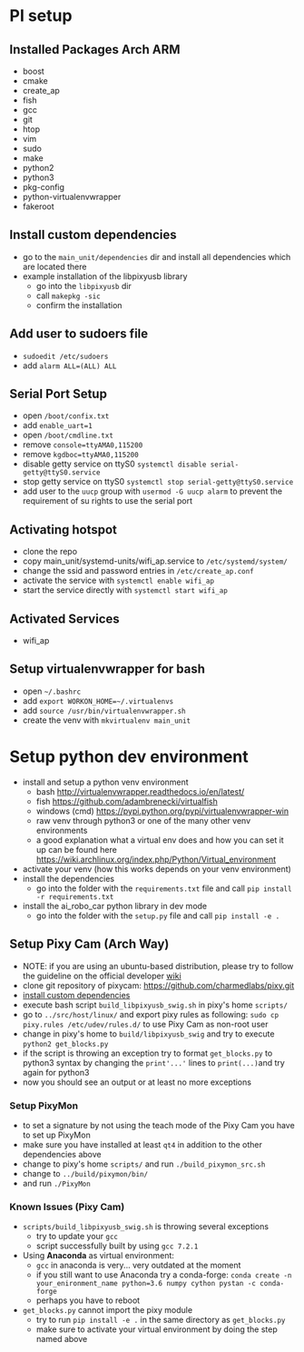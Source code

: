 # PI setup
## Installed Packages Arch ARM
- boost
- cmake
- create_ap
- fish
- gcc
- git
- htop
- vim
- sudo
- make
- python2
- python3
- pkg-config
- python-virtualenvwrapper
- fakeroot

## Install custom dependencies
- go to the `main_unit/dependencies` dir and install all dependencies which are located there
- example installation of the libpixyusb library
  - go into the `libpixyusb` dir 
  - call `makepkg -sic`
  - confirm the installation

## Add user to sudoers file
- `sudoedit /etc/sudoers`
- add `alarm ALL=(ALL) ALL`

## Serial Port Setup
- open `/boot/confix.txt`
- add `enable_uart=1`
- open `/boot/cmdline.txt`
- remove `console=ttyAMA0,115200`
- remove `kgdboc=ttyAMA0,115200`
- disable getty service on ttyS0 `systemctl disable serial-getty@ttyS0.service`
- stop getty service on ttyS0 `systemctl stop serial-getty@ttyS0.service`
- add user to the `uucp` group with `usermod -G uucp alarm` to prevent the requirement of su rights to use the serial port

## Activating hotspot
- clone the repo
- copy main_unit/systemd-units/wifi_ap.service to `/etc/systemd/system/`
- change the ssid and password entries in `/etc/create_ap.conf` 
- activate the service with `systemctl enable wifi_ap`
- start the service directly with `systemctl start wifi_ap`

## Activated Services
- wifi_ap

## Setup virtualenvwrapper for bash
- open `~/.bashrc`
- add `export WORKON_HOME=~/.virtualenvs`
- add `source /usr/bin/virtualenvwrapper.sh`
- create the venv with `mkvirtualenv main_unit`

# Setup python dev environment
- install and setup a python venv environment
  - bash <http://virtualenvwrapper.readthedocs.io/en/latest/>
  - fish <https://github.com/adambrenecki/virtualfish>
  - windows (cmd) <https://pypi.python.org/pypi/virtualenvwrapper-win>
  - raw venv through python3 or one of the many other venv environments
  - a good explanation what a virtual env does and how you can set it up can be found here
    <https://wiki.archlinux.org/index.php/Python/Virtual_environment>
- activate your venv (how this works depends on your venv environment)
- install the dependencies
  - go into the folder with the `requirements.txt` file and call `pip install -r requirements.txt`
- install the ai_robo_car python library in dev mode
  - go into the folder with the `setup.py` file and call `pip install -e .`

## Setup Pixy Cam (Arch Way)

 - NOTE: if you are using an ubuntu-based distribution, please try to follow the guideline on the official developer [wiki](http://cmucam.org/projects/cmucam5/wiki)
 - clone git repository of pixycam: https://github.com/charmedlabs/pixy.git
 - [install custom dependencies](#install-custom-dependencies)
 - execute bash script `build_libpixyusb_swig.sh` in pixy's home `scripts/`
 - go to `../src/host/linux/` and export pixy rules as following: `sudo cp pixy.rules /etc/udev/rules.d/` to use Pixy Cam as non-root user
 - change in pixy's home to `build/libpixyusb_swig` and try to execute `python2 get_blocks.py`
 - if the script is throwing an exception try to format `get_blocks.py` to python3 syntax by changing the `print'...'` lines to `print(...)`and try again for python3
 - now you should see an output or at least no more exceptions
### Setup PixyMon
 - to set a signature by not using the teach mode of the Pixy Cam you have to set up PixyMon
 - make sure you have installed at least `qt4` in addition to the other dependencies above
 - change to pixy's home `scripts/` and run `./build_pixymon_src.sh`
 - change to `../build/pixymon/bin/`
 - and run `./PixyMon`

### Known Issues (Pixy Cam)
 - `scripts/build_libpixyusb_swig.sh` is throwing several exceptions
	 - try to update your `gcc`
	 - script successfully built by using `gcc 7.2.1` 
 - Using **Anaconda** as virtual environment:
	 - `gcc` in anaconda is very... very outdated at the moment
	 - if you still want to use Anaconda try a conda-forge: `conda create -n your_enironment_name python=3.6 numpy cython pystan -c conda-forge`
	 - perhaps you have to reboot
 - `get_blocks.py` cannot import the pixy module
	 - try to run `pip install -e .` in the same directory as `get_blocks.py`
	 - make sure to activate your virtual environment by doing the step named above
